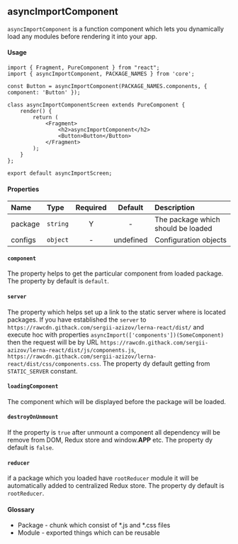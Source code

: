 ## asyncImportComponent
`asyncImportComponent` is a function component which lets you dynamically load any modules before rendering it into your app.

#### Usage
```JSX
import { Fragment, PureComponent } from "react";
import { asyncImportComponent, PACKAGE_NAMES } from 'core';

const Button = asyncImportComponent(PACKAGE_NAMES.components, { component: 'Button' });

class asyncImportComponentScreen extends PureComponent {
    render() {
        return (
            <Fragment>
                <h2>asyncImportComponent</h2>
                <Button>Button</Button>
            </Fragment>
        );
    }
};

export default asyncImportScreen;
```


#### Properties
Name        | Type               | Required | Default     | Description       
:---------- | :----------------- | :------: | :---------: | :----------------------------
package     | `string`           | Y        | -           | The package which should be loaded
configs     | `object`           | -        | undefined   | Configuration objects


#### `component`
The property helps to get the particular component from loaded package. The property by default is `default`.

#### `server`
The property which helps set up a link to the static server where is located packages. If you have established the `server` to `https://rawcdn.githack.com/sergii-azizov/lerna-react/dist/` and  
execute hoc with properties `asyncImport(['components'])(SomeComponent)` then the request will be by URL `https://rawcdn.githack.com/sergii-azizov/lerna-react/dist/js/components.js`,
`https://rawcdn.githack.com/sergii-azizov/lerna-react/dist/css/components.css`. The property dy default getting from `STATIC_SERVER` constant.

#### `loadingComponent`
The component which will be displayed before the package will be loaded. 

#### `destroyOnUnmount`
If the property is `true` after unmount a component all dependency will be remove from DOM, Redux store and window.__APP__ etc. The property dy default is `false`.

#### `reducer`
if a package which you loaded have `rootReducer` module it will be automatically added to centralized Redux store. The property dy default is `rootReducer`.   


#### Glossary
- Package - chunk which consist of *.js and *.css files
- Module - exported things which can be reusable
